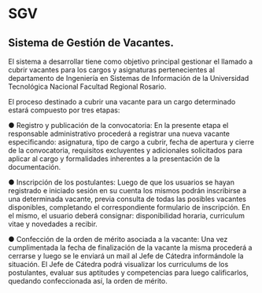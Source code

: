 # SGV

## Sistema de Gestión de Vacantes.

El sistema a desarrollar tiene como objetivo principal gestionar el llamado a cubrir
vacantes para los cargos y asignaturas pertenecientes al departamento de Ingeniería en
Sistemas de Información de la Universidad Tecnológica Nacional Facultad Regional Rosario.

El proceso destinado a cubrir una vacante para un cargo determinado estará compuesto
por tres etapas:

● Registro y publicación de la convocatoria: En la presente etapa el responsable
administrativo procederá a registrar una nueva vacante especificando: asignatura,
tipo de cargo a cubrir, fecha de apertura y cierre de la convocatoria, requisitos
excluyentes y adicionales solicitados para aplicar al cargo y formalidades
inherentes a la presentación de la documentación.

● Inscripción de los postulantes: Luego de que los usuarios se hayan registrado e
iniciado sesión en su cuenta los mismos podrán inscribirse a una determinada
vacante, previa consulta de todas las posibles vacantes disponibles, completando
el correspondiente formulario de inscripción. En el mismo, el usuario deberá
consignar: disponibilidad horaria, curriculum vitae y novedades a recibir.

● Confección de la orden de mérito asociada a la vacante: Una vez cumplimentada
la fecha de finalización de la vacante la misma procederá a cerrarse y luego se le
enviará un mail al Jefe de Cátedra informándole la situación.
El Jefe de Cátedra podrá visualizar los curriculums de los postulantes, evaluar sus
aptitudes y competencias para luego calificarlos, quedando confeccionada así, la
orden de mérito.


